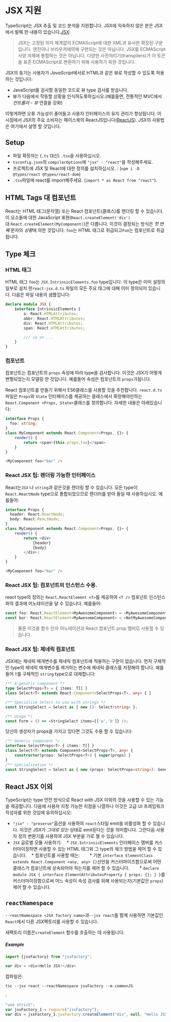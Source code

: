 # JSX 지원
TypeScript는 JSX 추출 및 코드 분석을 지원합니다. JSX에 익숙하지 않은 분은 JSX에서 발췌 한 내용이 있습니다.[JSX](https://facebook.github.io/jsx/):

> JSX는 고정된 의미 체계없이 ECMAScript에 대한 XML과 유사한 확장된 구문입니다. 엔진이나 브라우저에의해 구현되는 것은 아닙니다. JSX를 ECMAScript 사양 자체에 통합하는 것은 아닙니다. 다양한 사전처리기(transpilers)가 이 토큰을 표준 ECMAScript로 변환하기 위해 사용하기 위한 것입니다.

JSX의 동기는 사용자가 *JavaScript*에서로 HTML과 같은 뷰로 작성할 수 있도록 허용하는 것입니다:
* JavaScript를 검사할 동일한 코드로 뷰 type 검사를 받습니다.
* 뷰가 다음에서 작동할 상황을 인식하도록하십시오.(예를들면, 전통적인 MVC에서 *컨트롤러 - 뷰* 연결을 강화)

이렇게하면 오류 가능성이 줄어들고 사용자 인터페이스의 유지 관리가 향상됩니다. 이 시점에서 JSX의 주요 소비자는 페이스북의 ReactJS입니다([ReactJS](http://facebook.github.io/react/)). JSX의 사용법은 여기에서 설명 할 것입니다.

## Setup

* 파일 확장자는 (`.ts` 대신) `.tsx`을 사용하십시오.
* `tsconfig.json`의 `compilerOptions`에 `"jsx" : "react"`을 작성해주세요.
* 프로젝트에 JSX 및 React에 대한 정의를 설치하십시오. : (`npm i -D @types/react @types/react-dom`)
* `.tsx`파일에 react를 import해주세요. (`import * as React from "react"`).

## HTML Tags 대 컴포넌트
React는 HTML 태그(문자열) 또는 React 컴포넌트(클래스)를 렌더링 할 수 있습니다. 이 요소들에 대한 JavaScript 표현(`React.createElement('div')` 대 `React.createElement(MyComponent)`)은 다릅니다. 이것이 결정되는 방식은 *첫 번째* 문자의 *상황*에 의한 것입니다. `foo`는 HTML 태그로 취급되고`Foo`는 컴포넌트로 취급됩니다.

## Type 체크

### HTML 태그
HTML 태그 `foo`는 `JSX.IntrinsicElements.foo` type입니다. 이 type은 이미 설정의 일부로 설치 한`react-jsx.d.ts` 파일의 모든 주요 태그에 대해 이미 정의되어 있습니다. 다음은 파일 내용의 샘플입니다:


```ts
declare module JSX {
    interface IntrinsicElements {
        a: React.HTMLAttributes;
        abbr: React.HTMLAttributes;
        div: React.HTMLAttributes;
        span: React.HTMLAttributes;

        /// so on ...
    }
}
```

### 컴포넌트
컴포넌트는 컴포넌트의 `props` 속성에 따라 type을 검사합니다. 이것은 JSX가 어떻게 변형되었는지 모델링 한 것입니다. 예를들어 속성은 컴포넌트의 `props`가됩니다.

React 컴포넌트를 만들기 위해서 ES6클래스를 사용할 것을 추천합니다. `react.d.ts` 파일은 `Props`와 `State` 인터페이스를 제공하는 클래스에서 확장해야만하는 `React.Component <Props, State>`클래스를 정의합니다. 자세한 내용은 아래있습니다:

```ts
interface Props {
  foo: string;
}
class MyComponent extends React.Component<Props, {}> {
    render() {
        return <span>{this.props.foo}</span>
    }
}

<MyComponent foo="bar" />
```

### React JSX 팁: 렌더링 가능한 인터페이스

React는`JSX` 나 `string`과 같은것을 렌더링 할 수 있습니다. 모든 type이 `React.ReactNode` type으로 통합되었으므로 렌더러를 받아 들일 때 사용하십시오. 예를들어:

```ts
interface Props {
  header: React.ReactNode;
  body: React.ReactNode;
}
class MyComponent extends React.Component<Props, {}> {
    render() {
        return <div>
            {header}
            {body}
        </div>;
    }
}

<MyComponent foo="bar" />
```

### React JSX 팁: 컴포넌트의 인스턴스 수용.
react type의 정의는 `React.ReactElement <T>`를 제공하여 `<T />` 컴포넌트 인스턴스화의 결과에 어노테이션을 달 수 있습니다. 예를들어:

```js
const foo: React.ReactElement<MyAwesomeComponent> = <MyAwesomeComponent/>; // Okay
const bar: React.ReactElement<MyAwesomeComponent> = <NotMyAwesomeComponent/>; // Error!
```

> 물론 이것을 함수 인자 어노테이션과 React 컴포넌트 prop 멤버로 사용할 수 있습니다.

### React JSX 팁: 제네릭 컴포넌트
JSX에는 제네릭 매개변수를 제네릭 컴포넌트에 적용하는 구문이 없습니다. 먼저 구체적인 type의 제네릭 매개변수를 제거하는 변수에 제네릭 클래스를 저장해야 합니다. 예를들어 `T`를 구체적인 `string` type으로 대체합니다:

```ts
/** A generic component */
type SelectProps<T> = { items: T[] }
class Select<T> extends React.Component<SelectProps<T>, any> { }

/** Specialize Select to use with strings */
const StringSelect = Select as { new (): Select<string> };

/** Usage */
const Form = () => <StringSelect items={['a','b']} />;
```
당신의 생성자가 props을 가지고 있다면 그것도 수용 할 수 있습니다:

```ts
/** Generic component */
interface SelectProps<T> { items: T[] }
class Select<T> extends Component<SelectProps<T>, any> {
    constructor(props: SelectProps<T>) { super(props) }
}
/** Specialization */
const StringSelect = Select as { new (props: SelectProps<string>): GenericList<string> };
```

## React JSX 이외
TypeScript는 type 안전 방식으로 React with JSX 이외의 것을 사용할 수 있는 기능을 제공합니다. 다음에 사용자 지정 가능한 지점을 나열하나 이것은 고급 UI 프레임워크 작성자를 위한 것임에 유의하십시오:

* `"jsx" : "preserve"`옵션을 사용하여 `react`스타일 emit을 비활성화 할 수 있습니다. 이것은 JSX가 *그대로 있는* 상태로 emit된다는 것을 의미합니다. 그런다음 사용자 정의 변환기를 사용하여 JSX 부분을 가로 챌 수 있습니다.
* `JSX` 글로벌 모듈 사용하기:
    * `JSX.IntrinsicElements` 인터페이스 멤버를 커스터마이징하면 사용할 수 있는 HTML 태그와 그 type의 체크 방법을 제어 할 수 있습니다.
    * 컴포넌트를 사용할 때는:
        * 기본 `interface ElementClass extends React.Component <any, any> {}`선언을 커스터마이즈함으로써 어떤 클래스가 컴포넌트에 상속되어야 하는지를 제어 할 수 있습니다.
        * `declare module JSX { interface ElementAttributesProperty { props: {}; } }`를 커스터마이징함으로써 어느 속성이 속성 검사를 위해 사용되는지(기본값은 `props`) 제어 할 수 있습니다.

## `reactNamespace`

`--reactNamespace <JSX factory name>`과`--jsx react`를 함께 사용하면 기본값인 `React`에서 다른 JSX팩토리를 사용할 수 있습니다.

새팩토리 이름은`createElement` 함수를 호출하는 데 사용됩니다.

##### Example

```ts
import {jsxFactory} from "jsxFactory";

var div = <div>Hello JSX!</div>
```

컴파일은:

```shell
tsc --jsx react --reactNamespace jsxFactory --m commonJS
```

:

```js
"use strict";
var jsxFactory_1 = require("jsxFactory");
var div = jsxFactory_1.jsxFactory.createElement("div", null, "Hello JSX!");
```
